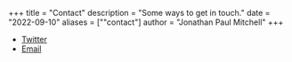 +++
title = "Contact"
description = "Some ways to get in touch."
date = "2022-09-10"
aliases = [""contact"]
author = "Jonathan Paul Mitchell"
+++

- [Twitter](https://twitter.com/UncouthRegions)
- [Email](mailto:"hello@jonathanpaulmitchell.com")
